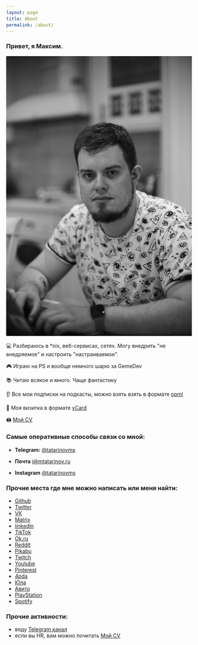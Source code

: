 ```yaml
---
layout: page
title: About
permalink: /about/
---
```

### Привет, я Максим.

![](https://raw.githubusercontent.com/tatarinovms/tatarinovms.github.io/master/images/tatarinovms.JPG)
 

💻 Разбираюсь в *nix, веб-сервисах, сетях. Могу внедрить "не внедряемое" и настроить "настраиваемое". 

🎮 Играю на PS и вообще немного шарю за GemeDev 

📚 Читаю всякое и много. Чаще фантастику

👂 Все мои подписки на подкасты, можно взять взять в формате [opml](https://raw.githubusercontent.com/tatarinovms/tatarinovms.github.io/master/assets/files/overcast.opml)

📄 Моя визитка в формате [vCard](https://raw.githubusercontent.com/tatarinovms/tatarinovms.github.io/master/assets/files/Maxim_Tatarinov.vcf)

🖨️ [Мой CV](https://blog.tatarinov.space/cv/) 

### Самые оперативные способы связи со мной:

- **Telegram:** [@tatarinovms](https://t.me/tatarinovms)

- **Почта** [i@mtatarinov.ru](mailto:i@mtatarinov.ru)

- **Instagram** [@tatarinovms](https://www.instagram.com/tatarinovms/)

### Прочие места где мне можно написать или меня найти:

- [Github](https://github.com/tatarinovms)
- [Twitter](https://twitter.com/tatarinovms)
- [VK](https://vk.com/tatarinovms)
- [Matrix](https://matrix.to/#/@tatarinovm.s:matrix.org)
- [linkedin](https://www.linkedin.com/in/tatarinovms/)
- [TikTok](https://tiktok.com/@tatarinovms)
- [Ok.ru](https://ok.ru/tatarinovms)
- [Reddit](https://www.reddit.com/user/tatarinovms)
- [Pikabu](https://pikabu.ru/@tatarinovm)
- [Twitch](https://www.twitch.tv/tatarinovm)
- [Youtube](https://www.youtube.com/c/MaximTatarinov)
- [Pinterest](http://pinterest.com/tatarinovms)
- [4pda](http://4pda.ru/forum/index.php?showuser=639002)
- [Юла](https://you.la/tatarinovms)
- [Авито](https://www.avito.ru/user/529b5c431565dd362b548b9bb07845ee/profile)
- [PlayStation](https://my.playstation.com/profile/tatarinovms)
- [Spotify](https://open.spotify.com/user/tatarinovms)

### Прочие активности: 

- веду [Telegram канал](https://t.me/beaverclan)
- если вы HR, вам можно почитать [Мой CV](https://blog.tatarinov.space/cv/)
